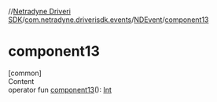 //[Netradyne Driveri SDK](../../index.md)/[com.netradyne.driverisdk.events](../index.md)/[NDEvent](index.md)/[component13](component13.md)



# component13  
[common]  
Content  
operator fun [component13](component13.md)(): [Int](https://kotlinlang.org/api/latest/jvm/stdlib/kotlin/-int/index.html)  



